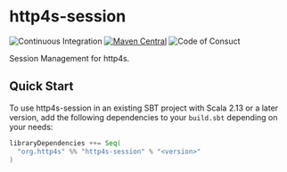 # http4s-session 
![Continuous Integration](https://github.com/http4s/http4s-session/workflows/Continuous%20Integration/badge.svg) [![Maven Central](https://maven-badges.herokuapp.com/maven-central/org.http4s/http4s-session_2.13/badge.svg)](https://maven-badges.herokuapp.com/maven-central/org.http4s/http4s-session_2.13) ![Code of Consuct](https://img.shields.io/badge/Code%20of%20Conduct-Scala-blue.svg)

Session Management for http4s.

## Quick Start

To use http4s-session in an existing SBT project with Scala 2.13 or a later version, add the following dependencies to your
`build.sbt` depending on your needs:

```scala
libraryDependencies ++= Seq(
  "org.http4s" %% "http4s-session" % "<version>"
)
```
